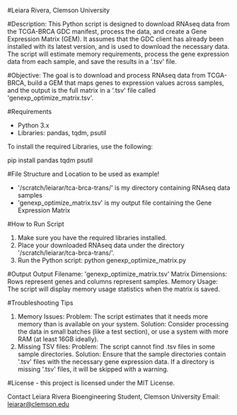 
#Leiara Rivera, Clemson University

#Description: 
This Python script is designed to download RNAseq data from the TCGA-BRCA GDC manifest, process the data, and create a Gene Expression Matrix (GEM). It assumes that the GDC client has already been installed with its latest version, and is used to download the necessary data. The script will estimate memory requirements, process the gene expression data from each sample, and save the results in a '.tsv' file. 

#Objective: 
The goal is to download and process RNAseq data from TCGA-BRCA, build a GEM that maps genes to expression values across samples, and the output is the full matrix in a '.tsv' file called 'genexp_optimize_matrix.tsv'. 

#Requirements 
- Python 3.x 
- Libraries: pandas, tqdm, psutil 

To install the required Libraries, use the following: 

pip install pandas tqdm psutil

#File Structure and Location to be used as example! 
- '/scratch/leiarar/tca-brca-trans/' is my directory containing RNAseq data samples 
- 'genexp_optimize_matrix.tsv' is my output file containing the Gene Expression Matrix 

#How to Run Script 
1. Make sure you have the required libraries installed. 
2. Place your downloaded RNAseq data under the directory '/scratch/leiarar/tca-brca-trans/'. 
3. Run the Python script: python genexp_optimize_matrix.py 

#Output 
Output Filename: 'genexp_optimize_matrix.tsv'
Matrix Dimensions: Rows represent genes and columns represent samples. 
Memory Usage: The script will display memory usage statistics when the matrix is saved. 

#Troubleshooting Tips 
1. Memory Issues: 
Problem: The script estimates that it needs more memory than is available on your system. 
Solution: Consider processing the data in small batches (like a test section), or use a system with more RAM (at least 16GB ideally). 
2. Missing TSV files: 
Problem: The script cannot find .tsv files in some sample directories. 
Solution: Ensure that the sample directories contain '.tsv' files with the necessary gene expression data. If a directory is missing '.tsv' files, it will be skipped with a warning. 

#License - this project is licensed under the MIT License. 


Contact 
Leiara Rivera 
Bioengineering Student, Clemson University 
Email: leiarar@clemson.edu 
